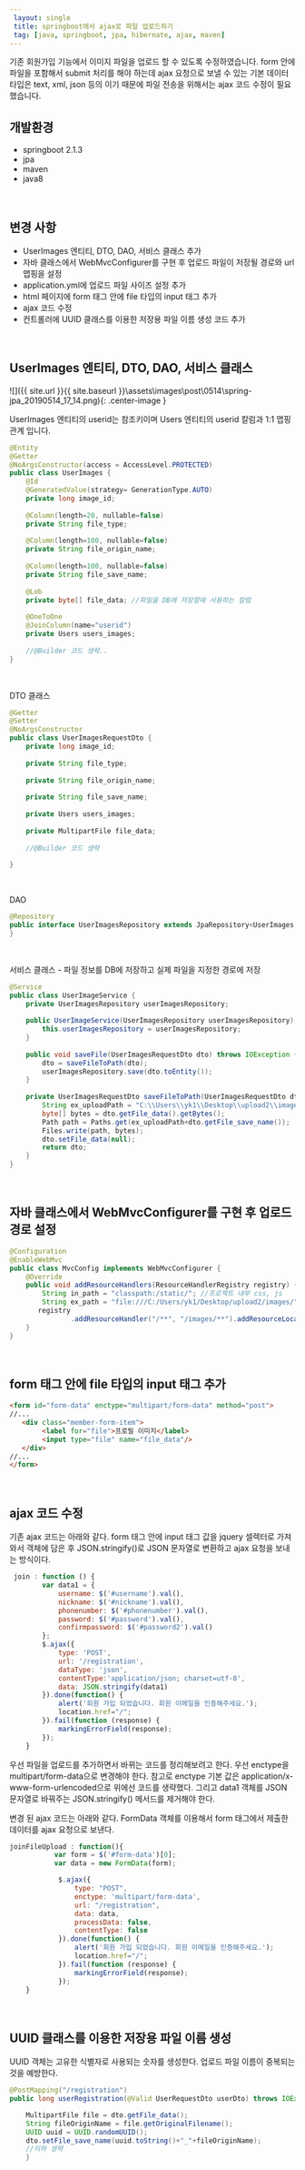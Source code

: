 ```yaml
---
 layout: single
 title: springboot에서 ajax로 파일 업로드하기
 tag: [java, springboot, jpa, hibernate, ajax, maven]
---
```


기존 회원가입 기능에서 이미지 파일을 업로드 할 수 있도록 수정하였습니다. form 안에 파일을 포함해서 submit 처리를 해야 하는데 ajax 요청으로 보낼 수 있는 기본 데이터 타입은 text, xml, json 등의 이기 때문에 파일 전송을 위해서는 ajax 코드 수정이 필요했습니다.



## 개발환경

- springboot 2.1.3
- jpa
- maven
- java8

<br>

## 변경 사항

- UserImages 엔티티, DTO, DAO, 서비스 클래스 추가
- 자바 클래스에서 WebMvcConfigurer를 구현 후 업로드 파일이 저장될 경로와 url 맵핑을 설정
- application.yml에 업로드 파일 사이즈 설정 추가
- html 페이지에 form 태그 안에 file 타입의 input 태그 추가
- ajax 코드 수정
- 컨트롤러에 UUID 클래스를 이용한 저장용 파일 이름 생성 코드 추가

<br>



## UserImages 엔티티, DTO, DAO, 서비스 클래스

![]({{ site.url }}{{ site.baseurl }}\assets\images\post\0514\spring-jpa_20190514_17_14.png){: .center-image }

UserImages 엔티티의 userid는 참조키이며 Users 엔티티의 userid 칼럼과 1:1 맵핑 관계 입니다.

```java
@Entity
@Getter
@NoArgsConstructor(access = AccessLevel.PROTECTED)
public class UserImages {
	@Id
	@GeneratedValue(strategy= GenerationType.AUTO)
	private long image_id;
	
	@Column(length=20, nullable=false)
	private String file_type;
	
	@Column(length=100, nullable=false)
	private String file_origin_name;
	
	@Column(length=100, nullable=false)
	private String file_save_name;
	
	@Lob
	private byte[] file_data; //파일을 DB에 저장할때 사용하는 칼럼
	
	@OneToOne
	@JoinColumn(name="userid")
	private Users users_images;
	
    //@Builder 코드 생략..
}
```

<br>

DTO 클래스

```java
@Getter
@Setter
@NoArgsConstructor
public class UserImagesRequestDto {
	private long image_id;
	
	private String file_type;
	
	private String file_origin_name;
	
	private String file_save_name;
	
	private Users users_images;
	
	private MultipartFile file_data;
	
	//@Builder 코드 생략
	
}
```

<br>

DAO

```java
@Repository
public interface UserImagesRepository extends JpaRepository<UserImages, Long>{
}
```

<br>

서비스 클래스 - 파일 정보를 DB에 저장하고 실제 파일을 지정한 경로에 저장

```java
@Service
public class UserImageService {
	private UserImagesRepository userImagesRepository;
	
	public UserImageService(UserImagesRepository userImagesRepository) {
		this.userImagesRepository = userImagesRepository;
	}
	
	public void saveFile(UserImagesRequestDto dto) throws IOException {
		dto = saveFileToPath(dto);
		userImagesRepository.save(dto.toEntity());
	}
	
	private UserImagesRequestDto saveFileToPath(UserImagesRequestDto dto) throws IOException{
		String ex_uploadPath = "C:\\Users\\yk1\\Desktop\\upload2\\images\\";
		byte[] bytes = dto.getFile_data().getBytes();
		Path path = Paths.get(ex_uploadPath+dto.getFile_save_name());
		Files.write(path, bytes);
		dto.setFile_data(null);
		return dto;
	}
}
```

<br>

## 자바 클래스에서 WebMvcConfigurer를 구현 후 업로드 경로 설정

```java
@Configuration
@EnableWebMvc
public class MvcConfig implements WebMvcConfigurer {
    @Override
    public void addResourceHandlers(ResourceHandlerRegistry registry) {
    	String in_path = "classpath:/static/"; //프로젝트 내부 css, js
    	String ex_path = "file:///C:/Users/yk1/Desktop/upload2/images/";//업로드 파일 저장경로(프로젝트 외부)
       registry
               .addResourceHandler("/**", "/images/**").addResourceLocations(in_path, ex_path);
    }
} 
```

<br>

## form 태그 안에 file 타입의 input 태그 추가

```html
<form id="form-data" enctype="multipart/form-data" method="post">
//...
   <div class="member-form-item">
        <label for="file">프로필 이미지</label>
        <input type="file" name="file_data"/>
   </div>
//...
</form>
```

<br>

## ajax 코드 수정

기존 ajax 코드는 아래와 같다. form 태그 안에 input 태그 값을 jquery 셀렉터로 가져와서 객체에 담은 후 JSON.stringify()로 JSON 문자열로 변환하고 ajax 요청을 보내는 방식이다.

```javascript
 join : function () {
        var data1 = {
            username: $('#username').val(),
            nickname: $('#nickname').val(),
            phonenumber: $('#phonenumber').val(),
            password: $('#password').val(),
            confirmpassword: $('#password2').val()
        };
        $.ajax({
            type: 'POST',
            url: '/registration',
            dataType: 'json',
            contentType:'application/json; charset=utf-8',
            data: JSON.stringify(data1)
        }).done(function() {
            alert('회원 가입 되었습니다. 회원 이메일을 인증해주세요.');
            location.href="/";
        }).fail(function (response) {
        	markingErrorField(response);
        });
    }
```

우선 파일을 업로드를 추가하면서 바뀌는 코드를 정리해보려고 한다. 우선 enctype을 multipart/form-data으로 변경해야 한다. 참고로 enctype 기본 값은 application/x-www-form-urlencoded으로 위에선 코드를 생략했다. 그리고 data1 객체를 JSON 문자열로 바꿔주는 JSON.stringify() 메서드를 제거해야 한다.

변경 된 ajax 코드는 아래와 같다. FormData 객체를 이용해서 form 태그에서 제출한 데이터를 ajax 요청으로 보낸다. 

```javascript
joinFileUpload : function(){
    	   var form = $('#form-data')[0];
    	   var data = new FormData(form);

    	    $.ajax({
    	        type: "POST",
    	        enctype: 'multipart/form-data',
    	        url: "/registration",
    	        data: data,
    	        processData: false, 
    	        contentType: false
    	    }).done(function() {
                alert('회원 가입 되었습니다. 회원 이메일을 인증해주세요.');
                location.href="/";
    	    }).fail(function (response) {
            	markingErrorField(response);
            });
    }
```

<br>

## UUID 클래스를 이용한 저장용 파일 이름 생성

UUID 객체는 고유한 식별자로 사용되는 숫자를 생성한다. 업로드 파일 이름이 중복되는 것을 예방한다.

```java
@PostMapping("/registration")
public long userRegistration(@Valid UserRequestDto userDto) throws IOException {

    MultipartFile file = dto.getFile_data();
    String fileOriginName = file.getOriginalFilename();
	UUID uuid = UUID.randomUUID();
    dto.setFile_save_name(uuid.toString()+"_"+fileOriginName);
    //이하 생략    
    }
```

